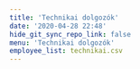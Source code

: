 ```yaml
---
title: 'Technikai dolgozók'
date: '2020-04-28 22:48'
hide_git_sync_repo_link: false
menu: 'Technikai dolgozók'
employee_list: technikai.csv
---
```


